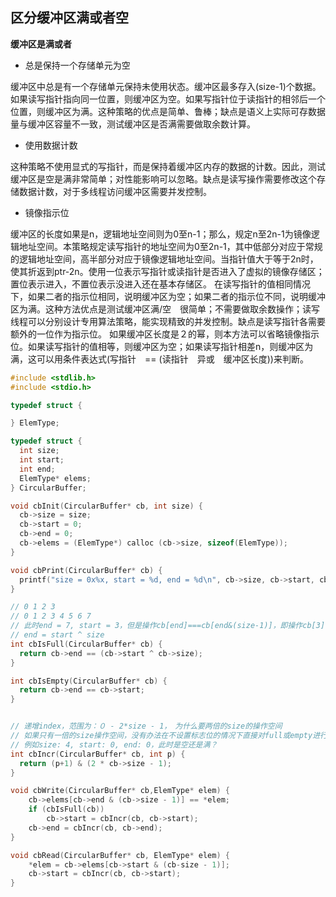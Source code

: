 ## 区分缓冲区满或者空
**缓冲区是满或者**
- 总是保持一个存储单元为空

缓冲区中总是有一个存储单元保持未使用状态。缓冲区最多存入(size-1)个数据。如果读写指针指向同一位置，则缓冲区为空。如果写指针位于读指针的相邻后一个位置，则缓冲区为满。这种策略的优点是简单、鲁棒；缺点是语义上实际可存数据量与缓冲区容量不一致，测试缓冲区是否满需要做取余数计算。

- 使用数据计数

这种策略不使用显式的写指针，而是保持着缓冲区内存的数据的计数。因此，测试缓冲区是空是满非常简单；对性能影响可以忽略。缺点是读写操作需要修改这个存储数据计数，对于多线程访问缓冲区需要并发控制。

- 镜像指示位

缓冲区的长度如果是n，逻辑地址空间则为0至n-1；那么，规定n至2n-1为镜像逻辑地址空间。本策略规定读写指针的地址空间为0至2n-1，其中低部分对应于常规的逻辑地址空间，高半部分对应于镜像逻辑地址空间。当指针值大于等于2n时，使其折返到ptr-2n。使用一位表示写指针或读指针是否进入了虚拟的镜像存储区；置位表示进入，不置位表示没进入还在基本存储区。
在读写指针的值相同情况下，如果二者的指示位相同，说明缓冲区为空；如果二者的指示位不同，说明缓冲区为满。这种方法优点是测试缓冲区满/空　很简单；不需要做取余数操作；读写线程可以分别设计专用算法策略，能实现精致的并发控制。缺点是读写指针各需要额外的一位作为指示位。
如果缓冲区长度是２的幂，则本方法可以省略镜像指示位。如果读写指针的值相等，则缓冲区为空；如果读写指针相差n，则缓冲区为满，这可以用条件表达式(写指针　== (读指针　异或　缓冲区长度))来判断。

``` cpp
#include <stdlib.h>
#include <stdio.h>

typedef struct {

} ElemType;

typedef struct {
  int size;
  int start;
  int end;
  ElemType* elems;
} CircularBuffer;

void cbInit(CircularBuffer* cb, int size) {
  cb->size = size;
  cb->start = 0;
  cb->end = 0;
  cb->elems = (ElemType*) calloc (cb->size, sizeof(ElemType));
}

void cbPrint(CircularBuffer* cb) {
  printf("size = 0x%x, start = %d, end = %d\n", cb->size, cb->start, cb->end);
}

// 0 1 2 3
// 0 1 2 3 4 5 6 7
// 此时end = 7, start = 3，但是操作cb[end]===cb[end&(size-1)]，即操作cb[3]，所以此时是满的
// end = start ^ size
int cbIsFull(CircularBuffer* cb) {
  return cb->end == (cb->start ^ cb->size);
}

int cbIsEmpty(CircularBuffer* cb) {
  return cb->end == cb->start;
}


// 递增index，范围为：０ - 2*size - 1，　为什么要两倍的size的操作空间
// 如果只有一倍的size操作空间，没有办法在不设置标志位的情况下直接对full或empty进行判断
// 例如size: 4, start: 0, end: 0，此时是空还是满？
int cbIncr(CircularBuffer* cb, int p) {
  return (p+1) & (2 * cb->size - 1);
}

void cbWrite(CircularBuffer* cb,ElemType* elem) {
    cb->elems[cb->end & (cb->size - 1)] == *elem;
    if (cbIsFull(cb))
        cb->start = cbIncr(cb, cb->start);
    cb->end = cbIncr(cb, cb->end);
}

void cbRead(CircularBuffer* cb, ElemType* elem) {
    *elem = cb->elems[cb->start & (cb-size - 1)];
    cb->start = cbIncr(cb, cb->start);
}
```
